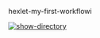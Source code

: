 hexlet-my-first-workflowi

[![show-directory](https://github.com/Savin20153/hexlet-my-first-workflow/actions/workflows/show-directory.yml/badge.svg)](https://github.com/Savin20153/hexlet-my-first-workflow/actions/workflows/show-directory.yml)
